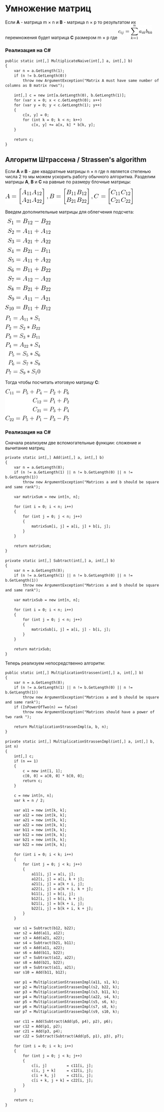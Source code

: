 ﻿# Умножение матриц
Если **А** - матрица m × n и **B** - матрица n × p то результатом их перемножения будет матрица **С** размером m × p где ![формула суммы](./Images/matrix_sum.png)

### Реализация на C#
```
public static int[,] MultiplicateNaive(int[,] a, int[,] b)
{
    var n = a.GetLength(1);
    if (n != b.GetLength(0))
        throw new ArgumentException("Matrix A must have same number of columns as B matrix rows");

    int[,] c = new int[a.GetLength(0), b.GetLength(1)];
    for (var x = 0; x < c.GetLength(0); x++)
    for (var y = 0; y < c.GetLength(1); y++)
    {
        c[x, y] = 0;
        for (int k = 0; k < n; k++)
            c[x, y] += a[x, k] * b[k, y];
    }

    return c;
}
```
## Алгоритм Штрассена / Strassen's algorithm
Если **A** и **B** - две квадратные матрицы n × n где n является степенью числа 2 то мы можем ускорить работу обычного алгоритма.
Разделим матрицы **A**, **B** и **C** на равные по размеру блочные матрицы: 

![разбиение матриц](./Images/matrices.png)

Введем дополнительные матрицы для облегчения подсчета:

![дополнительные матрицы](./Images/temp_matrices.png)

![дополнительные матрицы_2](./Images/temp_matrices_2.png)

Тогда чтобы посчитать итоговую матрицу **С**:

![результирующая_матрица](./Images/result.png)

### Реализация на C#

Сначала реализуем две вспомогательные функции: сложение и вычитание матриц
```
private static int[,] Add(int[,] a, int[,] b)
{
    var n = a.GetLength(0);
    if (n != a.GetLength(1) || n != b.GetLength(0) || n != b.GetLength(1))
        throw new ArgumentException("Matrices a and b should be square and same rank");

    var matrixSum = new int[n, n];

    for (int i = 0; i < n; i++)
    {
        for (int j = 0; j < n; j++)
        {
            matrixSum[i, j] = a[i, j] + b[i, j];
        }
    }

    return matrixSum;
}

private static int[,] Subtract(int[,] a, int[,] b)
{
    var n = a.GetLength(0);
    if (n != a.GetLength(1) || n != b.GetLength(0) || n != b.GetLength(1))
        throw new ArgumentException("Matrices a and b should be square and same rank");

    var matrixSub = new int[n, n];

    for (int i = 0; i < n; i++)
    {
        for (int j = 0; j < n; j++)
        {
            matrixSub[i, j] = a[i, j] - b[i, j];
        }
    }

    return matrixSub;
}
```
Теперь реализуем непосредственно алгоритм:
```
public static int[,] MultiplicationStrassen(int[,] a, int[,] b)
{
    var n = a.GetLength(0);
    if (n != a.GetLength(1) || n != b.GetLength(0) || n != b.GetLength(1))
        throw new ArgumentException("Matrices a and b should be square and same rank");
    if (IsPowerOfTwo(n) == false)
        throw new ArgumentException("Matrices should have a power of two rank ");

    return MultiplicationStrassenImpl(a, b, n);
}

private static int[,] MultiplicationStrassenImpl(int[,] a, int[,] b, int n)
{
    int[,] c;
    if (n == 1)
    {
        c = new int[1, 1];
        c[0, 0] = a[0, 0] * b[0, 0];
        return c;
    }

    c = new int[n, n];
    var k = n / 2;

    var a11 = new int[k, k];
    var a12 = new int[k, k];
    var a21 = new int[k, k];
    var a22 = new int[k, k];
    var b11 = new int[k, k];
    var b12 = new int[k, k];
    var b21 = new int[k, k];
    var b22 = new int[k, k];

    for (int i = 0; i < k; i++)
    {
        for (int j = 0; j < k; j++)
        {
            a11[i, j] = a[i, j];
            a12[i, j] = a[i, k + j];
            a21[i, j] = a[k + i, j];
            a22[i, j] = a[k + i, k + j];
            b11[i, j] = b[i, j];
            b12[i, j] = b[i, k + j];
            b21[i, j] = b[k + i, j];
            b22[i, j] = b[k + i, k + j];
        }
    }

    var s1 = Subtract(b12, b22);
    var s2 = Add(a11, a12);
    var s3 = Add(a21, a22);
    var s4 = Subtract(b21, b11);
    var s5 = Add(a11, a22);
    var s6 = Add(b11, b22);
    var s7 = Subtract(a12, a22);
    var s8 = Add(b21, b22);
    var s9 = Subtract(a11, a21);
    var s10 = Add(b11, b12);

    var p1 = MultiplicationStrassenImpl(a11, s1, k);
    var p2 = MultiplicationStrassenImpl(s2, b22, k);
    var p3 = MultiplicationStrassenImpl(s3, b11, k);
    var p4 = MultiplicationStrassenImpl(a22, s4, k);
    var p5 = MultiplicationStrassenImpl(s5, s6, k);
    var p6 = MultiplicationStrassenImpl(s7, s8, k);
    var p7 = MultiplicationStrassenImpl(s9, s10, k);

    var c11 = Add(Subtract(Add(p5, p4), p2), p6);
    var c12 = Add(p1, p2);
    var c21 = Add(p3, p4);
    var c22 = Subtract(Subtract(Add(p5, p1), p3), p7);
    
    for (int i = 0; i < k; i++)
    {
        for (int j = 0; j < k; j++)
        {
            c[i, j]         = c11[i, j];
            c[i, j + k]     = c12[i, j];
            c[i + k, j]     = c21[i, j];
            c[i + k, j + k] = c22[i, j];
        }
    }
    
    return c;
}
```



